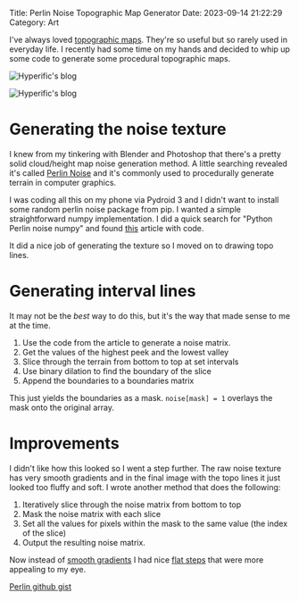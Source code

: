 Title: Perlin Noise Topographic Map Generator
Date: 2023-09-14 21:22:29
Category: Art

I've always loved [topographic maps](https://external-content.duckduckgo.com/iu/?u=https%3A%2F%2Fi.pinimg.com%2Foriginals%2F13%2F8c%2F83%2F138c83d3c62e3c3b5cdc413704bc6ce5.jpg&f=1&nofb=1&ipt=8fa67a08008a5a888c1789d03ab113c00c8bb66c3cf9eb6f49bc47aa65127e6d&ipo=images). They're so useful but so rarely used in everyday life. I recently had some time on my hands and decided to whip up some code to generate some procedural topographic maps. 


![Hyperific's blog](https://bear-images.sfo2.cdn.digitaloceanspaces.com/hyperific-1705962508-0.png)

![Hyperific's blog](https://bear-images.sfo2.cdn.digitaloceanspaces.com/hyperific-1705962551-0.png)



# Generating the noise texture
I knew from my tinkering with Blender and Photoshop that there's a pretty solid cloud/height map noise generation method. A little searching revealed it's called [Perlin Noise](https://en.wikipedia.org/wiki/Perlin_noise) and it's commonly used to procedurally generate terrain in computer graphics. 

I was coding all this on my phone via Pydroid 3 and I didn't want to install some random perlin noise package from pip. I wanted a simple straightforward numpy implementation. 
I did a quick search for "Python Perlin noise numpy" and found [this](https://saturncloud.io/blog/producing-2d-perlin-noise-with-numpy-a-comprehensive-guide-for-data-scientists/) article with code. 

It did a nice job of generating the texture so I moved on to drawing topo lines.

# Generating interval lines
It may not be the *best* way to do this, but it's the way that made sense to me at the time. 
1. Use the code from the article to generate a noise matrix. 
2. Get the values of the highest peek and the lowest valley
3. Slice through the terrain from bottom to top at set intervals
4. Use binary dilation to find the boundary of the slice
5. Append the boundaries to a boundaries matrix

This just yields the boundaries as a mask. 
`noise[mask] = 1` overlays the mask onto the original array. 

# Improvements
I didn't like how this looked so I went a step further.
The raw noise texture has very smooth gradients and in the final image with the topo lines it just looked too fluffy and soft. 
I wrote another method that does the following:
1. Iteratively slice through the noise matrix from bottom to top
2. Mask the noise matrix with each slice
3. Set all the values for pixels within the mask to the same value (the index of the slice)
4. Output the resulting noise matrix.

Now instead of [smooth gradients](https://external-content.duckduckgo.com/iu/?u=https%3A%2F%2Frmarcus.info%2Fblog%2Fassets%2Fperlin%2Fraw%2Foctaves.png&f=1&nofb=1&ipt=23f9b35dd60ce793ca61e3b142f2c4138cf57bac8b42d94418bc529e0cdafffd&ipo=images) I had nice [flat steps](https://external-content.duckduckgo.com/iu/?u=https%3A%2F%2Fi.etsystatic.com%2F9147400%2Fr%2Fil%2F48cc55%2F2068811700%2Fil_fullxfull.2068811700_aie8.jpg&f=1&nofb=1&ipt=d0005b62a7f991f54af6d378be311bcbffc6a4d1f827931329aef8b43f47d768&ipo=images) that were more appealing to my eye. 

[Perlin github gist](https://gist.github.com/hyperific/6d0565ce85a052839fc8e95aa109fbe9)